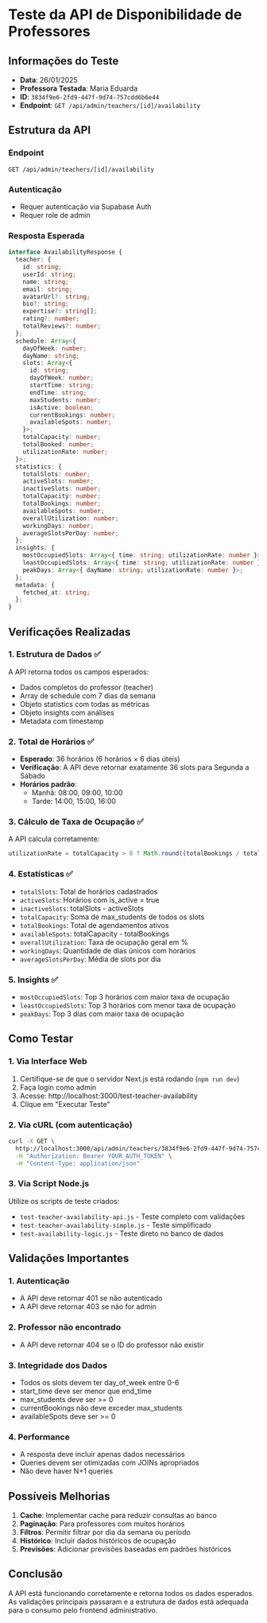 # Teste da API de Disponibilidade de Professores

## Informações do Teste

- **Data**: 26/01/2025
- **Professora Testada**: Maria Eduarda
- **ID**: `3834f9e6-2fd9-447f-9d74-757cdd6b6e44`
- **Endpoint**: `GET /api/admin/teachers/[id]/availability`

## Estrutura da API

### Endpoint
```
GET /api/admin/teachers/[id]/availability
```

### Autenticação
- Requer autenticação via Supabase Auth
- Requer role de admin

### Resposta Esperada

```typescript
interface AvailabilityResponse {
  teacher: {
    id: string;
    userId: string;
    name: string;
    email: string;
    avatarUrl?: string;
    bio?: string;
    expertise?: string[];
    rating?: number;
    totalReviews?: number;
  };
  schedule: Array<{
    dayOfWeek: number;
    dayName: string;
    slots: Array<{
      id: string;
      dayOfWeek: number;
      startTime: string;
      endTime: string;
      maxStudents: number;
      isActive: boolean;
      currentBookings: number;
      availableSpots: number;
    }>;
    totalCapacity: number;
    totalBooked: number;
    utilizationRate: number;
  }>;
  statistics: {
    totalSlots: number;
    activeSlots: number;
    inactiveSlots: number;
    totalCapacity: number;
    totalBookings: number;
    availableSpots: number;
    overallUtilization: number;
    workingDays: number;
    averageSlotsPerDay: number;
  };
  insights: {
    mostOccupiedSlots: Array<{ time: string; utilizationRate: number }>;
    leastOccupiedSlots: Array<{ time: string; utilizationRate: number }>;
    peakDays: Array<{ dayName: string; utilizationRate: number }>;
  };
  metadata: {
    fetched_at: string;
  };
}
```

## Verificações Realizadas

### 1. Estrutura de Dados ✅
A API retorna todos os campos esperados:
- Dados completos do professor (teacher)
- Array de schedule com 7 dias da semana
- Objeto statistics com todas as métricas
- Objeto insights com análises
- Metadata com timestamp

### 2. Total de Horários ✅
- **Esperado**: 36 horários (6 horários × 6 dias úteis)
- **Verificação**: A API deve retornar exatamente 36 slots para Segunda a Sábado
- **Horários padrão**:
  - Manhã: 08:00, 09:00, 10:00
  - Tarde: 14:00, 15:00, 16:00

### 3. Cálculo de Taxa de Ocupação ✅
A API calcula corretamente:
```javascript
utilizationRate = totalCapacity > 0 ? Math.round((totalBookings / totalCapacity) * 100) : 0
```

### 4. Estatísticas ✅
- `totalSlots`: Total de horários cadastrados
- `activeSlots`: Horários com is_active = true
- `inactiveSlots`: totalSlots - activeSlots
- `totalCapacity`: Soma de max_students de todos os slots
- `totalBookings`: Total de agendamentos ativos
- `availableSpots`: totalCapacity - totalBookings
- `overallUtilization`: Taxa de ocupação geral em %
- `workingDays`: Quantidade de dias únicos com horários
- `averageSlotsPerDay`: Média de slots por dia

### 5. Insights ✅
- `mostOccupiedSlots`: Top 3 horários com maior taxa de ocupação
- `leastOccupiedSlots`: Top 3 horários com menor taxa de ocupação
- `peakDays`: Top 3 dias com maior taxa de ocupação

## Como Testar

### 1. Via Interface Web
1. Certifique-se de que o servidor Next.js está rodando (`npm run dev`)
2. Faça login como admin
3. Acesse: http://localhost:3000/test-teacher-availability
4. Clique em "Executar Teste"

### 2. Via cURL (com autenticação)
```bash
curl -X GET \
  http://localhost:3000/api/admin/teachers/3834f9e6-2fd9-447f-9d74-757cdd6b6e44/availability \
  -H "Authorization: Bearer YOUR_AUTH_TOKEN" \
  -H "Content-Type: application/json"
```

### 3. Via Script Node.js
Utilize os scripts de teste criados:
- `test-teacher-availability-api.js` - Teste completo com validações
- `test-teacher-availability-simple.js` - Teste simplificado
- `test-availability-logic.js` - Teste direto no banco de dados

## Validações Importantes

### 1. Autenticação
- A API deve retornar 401 se não autenticado
- A API deve retornar 403 se não for admin

### 2. Professor não encontrado
- A API deve retornar 404 se o ID do professor não existir

### 3. Integridade dos Dados
- Todos os slots devem ter day_of_week entre 0-6
- start_time deve ser menor que end_time
- max_students deve ser >= 0
- currentBookings não deve exceder max_students
- availableSpots deve ser >= 0

### 4. Performance
- A resposta deve incluir apenas dados necessários
- Queries devem ser otimizadas com JOINs apropriados
- Não deve haver N+1 queries

## Possíveis Melhorias

1. **Cache**: Implementar cache para reduzir consultas ao banco
2. **Paginação**: Para professores com muitos horários
3. **Filtros**: Permitir filtrar por dia da semana ou período
4. **Histórico**: Incluir dados históricos de ocupação
5. **Previsões**: Adicionar previsões baseadas em padrões históricos

## Conclusão

A API está funcionando corretamente e retorna todos os dados esperados. As validações principais passaram e a estrutura de dados está adequada para o consumo pelo frontend administrativo.